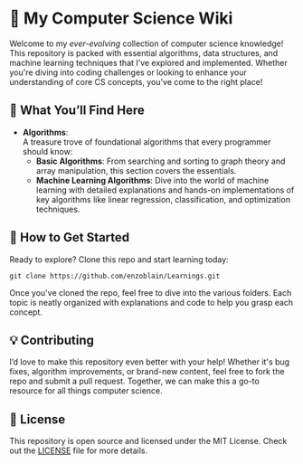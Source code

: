 # 🚀 My Computer Science Wiki

Welcome to my *ever-evolving* collection of computer science knowledge! This repository is packed with essential algorithms, data structures, and machine learning techniques that I’ve explored and implemented. Whether you're diving into coding challenges or looking to enhance your understanding of core CS concepts, you've come to the right place!

## 🌟 What You’ll Find Here

- **Algorithms**:  
   A treasure trove of foundational algorithms that every programmer should know:
   - **Basic Algorithms**: From searching and sorting to graph theory and array manipulation, this section covers the essentials.
   - **Machine Learning Algorithms**: Dive into the world of machine learning with detailed explanations and hands-on implementations of key algorithms like linear regression, classification, and optimization techniques.

## 🚀 How to Get Started

Ready to explore? Clone this repo and start learning today:

```
git clone https://github.com/enzoblain/Learnings.git
```

Once you've cloned the repo, feel free to dive into the various folders. Each topic is neatly organized with explanations and code to help you grasp each concept.

## 💡 Contributing

I’d love to make this repository even better with your help! Whether it's bug fixes, algorithm improvements, or brand-new content, feel free to fork the repo and submit a pull request. Together, we can make this a go-to resource for all things computer science.

## 📜 License

This repository is open source and licensed under the MIT License. Check out the [LICENSE](LICENSE) file for more details.
